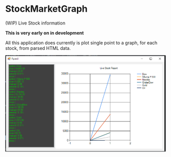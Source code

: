 # StockMarketGraph
(WIP) Live Stock information

**This is very early on in development**

All this application does currently is plot single point to a graph, for each stock,  from parsed HTML data. 

![](StockTest/Images/StockTest.png)
